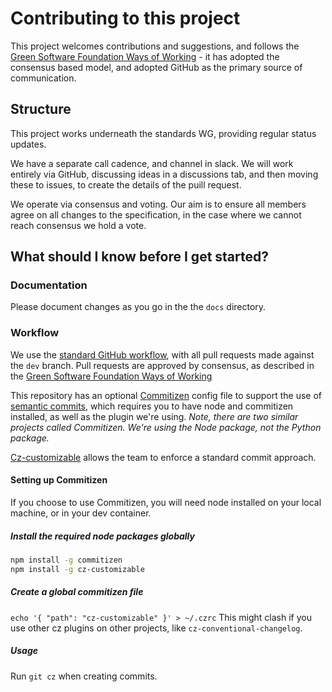# Contributing to this project

This project welcomes contributions and suggestions, and follows the [Green Software Foundation Ways of Working](https://github.com/Green-Software-Foundation/standards_wg/blob/main/the_way_we_work.md) - it has adopted the consensus based model, and adopted GitHub as the primary source of communication.

## Structure

This project works underneath the standards WG, providing regular status updates.

We have a separate call cadence, and channel in slack. We will work entirely via GitHub, discussing ideas in a discussions tab, and then moving these to issues, to create the details of the puill request.

We operate via consensus and voting. Our aim is to ensure all members agree on all changes to the specification, in the case where we cannot reach consensus we hold a vote.

## What should I know before I get started?
### Documentation
Please document changes as you go in the the `docs` directory.

### Workflow
We use the [standard GitHub workflow](https://guides.github.com/introduction/flow/), with all pull requests made against the `dev` branch. Pull requests are approved by consensus, as described in the [Green Software Foundation Ways of Working](https://github.com/Green-Software-Foundation/standards_wg/blob/main/the_way_we_work.md)

This repository has an optional [Commitizen](https://github.com/commitizen/cz-cli#making-your-repo-commitizen-friendly) config file to support the use of [semantic commits](https://nitayneeman.com/posts/understanding-semantic-commit-messages-using-git-and-angular/#common-types), which requires you to have node and commitizen installed, as well as the plugin we're using.  *Note, there are two similar projects called Commitizen. We're using the Node package, not the Python package.*

[Cz-customizable](https://github.com/leoforfree/cz-customizable) allows the team to enforce a standard commit approach.


#### Setting up Commitizen
If you choose to use Commitizen, you will need node installed on your local machine, or in your dev container.

##### Install the required node packages globally
```bash
npm install -g commitizen
npm install -g cz-customizable
```
##### Create a global commitizen file
`echo '{ "path": "cz-customizable" }' > ~/.czrc`
This might clash if you use other cz plugins on other projects, like `cz-conventional-changelog`.
##### Usage
Run `git cz` when creating commits.